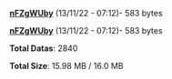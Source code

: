 [**nFZgWUby**](/data/nFZgWUby.txt) (13/11/22 - 07:12)- 583 bytes

[**nFZgWUby**](/data/nFZgWUby.txt) (13/11/22 - 07:12)- 583 bytes

**Total Datas**: 2840

**Total Size**: 15.98 MB / 16.0 MB